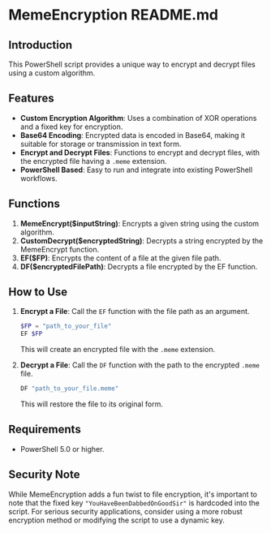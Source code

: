 # MemeEncryption README.md

## Introduction
This PowerShell script provides a unique way to encrypt and decrypt files using a custom algorithm.

## Features
- **Custom Encryption Algorithm**: Uses a combination of XOR operations and a fixed key for encryption.
- **Base64 Encoding**: Encrypted data is encoded in Base64, making it suitable for storage or transmission in text form.
- **Encrypt and Decrypt Files**: Functions to encrypt and decrypt files, with the encrypted file having a `.meme` extension.
- **PowerShell Based**: Easy to run and integrate into existing PowerShell workflows.

## Functions
1. **MemeEncrypt($inputString)**: Encrypts a given string using the custom algorithm.
2. **CustomDecrypt($encryptedString)**: Decrypts a string encrypted by the MemeEncrypt function.
3. **EF($FP)**: Encrypts the content of a file at the given file path.
4. **DF($encryptedFilePath)**: Decrypts a file encrypted by the EF function.

## How to Use
1. **Encrypt a File**: Call the `EF` function with the file path as an argument.
   ```powershell
   $FP = "path_to_your_file"
   EF $FP
   ```
   This will create an encrypted file with the `.meme` extension.

2. **Decrypt a File**: Call the `DF` function with the path to the encrypted `.meme` file.
   ```powershell
   DF "path_to_your_file.meme"
   ```
   This will restore the file to its original form.

## Requirements
- PowerShell 5.0 or higher.

## Security Note
While MemeEncryption adds a fun twist to file encryption, it's important to note that the fixed key `"YouHaveBeenDabbedOnGoodSir"` is hardcoded into the script. For serious security applications, consider using a more robust encryption method or modifying the script to use a dynamic key.
